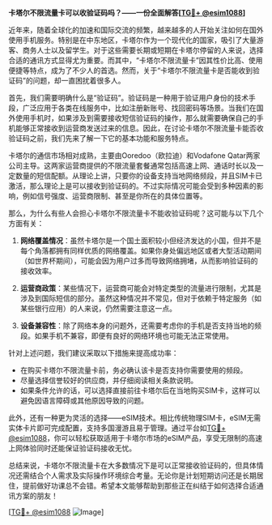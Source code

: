 **卡塔尔不限流量卡可以收验证码吗？——一份全面解答[[TG💪+ @esim1088](https://t.me/s/esim1088)]**

近年来，随着全球化的加速和国际交流的频繁，越来越多的人开始关注如何在国外使用手机服务。特别是在中东地区，卡塔尔作为一个现代化的国家，吸引了大量游客、商务人士以及留学生。对于这些需要长期或短期在卡塔尔停留的人来说，选择合适的通讯方式显得尤为重要。而其中，“卡塔尔不限流量卡”因其性价比高、使用便捷等特点，成为了不少人的首选。然而，关于“卡塔尔不限流量卡是否能收到验证码”的问题，却一直困扰着很多人。

首先，我们需要明确什么是“验证码”。验证码是一种用于验证用户身份的技术手段，广泛应用于各类在线服务中，比如注册新账号、找回密码等场景。当我们在国外使用手机时，如果涉及到需要接收短信验证码的操作，那么就需要确保自己的手机能够正常接收到运营商发送过来的信息。因此，在讨论卡塔尔不限流量卡能否收验证码之前，我们先来了解一下它的基本功能和服务特点。

卡塔尔的通信市场相对成熟，主要由Ooredoo（欧拉迪）和Vodafone Qatar两家公司主导。这两家运营商提供的不限流量套餐通常包括高速上网、通话时长以及一定数量的短信配额。从理论上讲，只要你的设备支持当地网络频段，并且SIM卡已激活，那么理论上是可以接收到验证码的。不过实际情况可能会受到多种因素的影响，例如信号强度、运营商限制、甚至是你所在的具体位置等。

那么，为什么有些人会担心卡塔尔不限流量卡不能收验证码呢？这可能与以下几个方面有关：

1. **网络覆盖情况**：虽然卡塔尔是一个国土面积较小但经济发达的小国，但并不是每个角落都拥有同样优质的网络覆盖。如果你身处偏远地区或者大型活动期间（如世界杯期间），可能会因为用户过多而导致网络拥堵，从而影响验证码的接收效率。

2. **运营商政策**：某些情况下，运营商可能会对特定类型的流量进行限制，尤其是涉及到国际短信的部分。虽然这种情况并不常见，但对于依赖于特定服务（如某些银行应用）的人来说，仍然需要注意这一点。

3. **设备兼容性**：除了网络本身的问题外，还需要考虑你的手机是否支持当地的频段。如果手机不兼容，即便有良好的网络环境也可能无法正常使用。

针对上述问题，我们建议采取以下措施来提高成功率：

- 在购买卡塔尔不限流量卡前，务必确认该卡是否支持你需要使用的频段。
- 尽量选择信誉较好的供应商，并仔细阅读相关条款说明。
- 如果条件允许的话，可以选择直接前往卡塔尔后在当地购买SIM卡，这样可以避免因语言障碍或其他原因导致的问题。

此外，还有一种更为灵活的选择——eSIM技术。相比传统物理SIM卡，eSIM无需实体卡片即可完成配置，支持多国漫游且易于管理。通过平台如[TG💪+ @esim1088](https://t.me/s/esim1088)，你可以轻松获取适用于卡塔尔市场的eSIM产品，享受无限制的高速上网体验同时还能保证验证码接收无忧。

总结来说，卡塔尔不限流量卡在大多数情况下是可以正常接收验证码的，但具体情况还需结合个人需求及实际操作环境综合考量。无论你是计划短期访问还是长期居住，提前做好功课总不会错。希望本文能够帮助到那些正在纠结于如何选择合适通讯方案的朋友！

[[TG💪+ @esim1088](https://t.me/s/esim1088) ![Image](https://i.postimg.cc/4NQfJmqS/Snipaste-2025-05-13-00-14-12.png)]